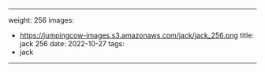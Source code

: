 
---
weight: 256
images:
- https://jumpingcow-images.s3.amazonaws.com/jack/jack_256.png
title: jack 256
date: 2022-10-27
tags:
- jack
---
